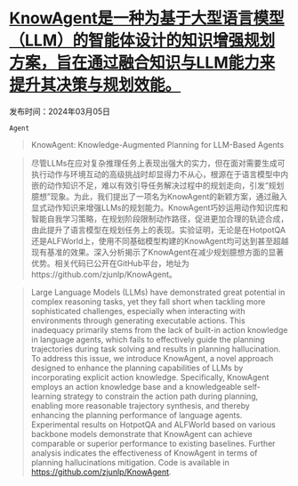 # [KnowAgent是一种为基于大型语言模型（LLM）的智能体设计的知识增强规划方案，旨在通过融合知识与LLM能力来提升其决策与规划效能。](https://arxiv.org/abs/2403.03101)

发布时间：2024年03月05日

`Agent`

> KnowAgent: Knowledge-Augmented Planning for LLM-Based Agents

> 尽管LLMs在应对复杂推理任务上表现出强大的实力，但在面对需要生成可执行动作与环境互动的高级挑战时却显得力不从心，根源在于语言模型中内嵌的动作知识不足，难以有效引导任务解决过程中的规划走向，引发“规划臆想”现象。为此，我们提出了一项名为KnowAgent的新颖方案，通过融入显式动作知识来增强LLMs的规划能力。KnowAgent巧妙运用动作知识库和智能自我学习策略，在规划阶段限制动作路径，促进更加合理的轨迹合成，由此提升了语言模型在规划任务上的表现。实验证明，无论是在HotpotQA还是ALFWorld上，使用不同基础模型构建的KnowAgent均可达到甚至超越现有基准的效果。深入分析揭示了KnowAgent在减少规划臆想方面的显著优势。相关代码已公开在GitHub平台，地址为https://github.com/zjunlp/KnowAgent。

> Large Language Models (LLMs) have demonstrated great potential in complex reasoning tasks, yet they fall short when tackling more sophisticated challenges, especially when interacting with environments through generating executable actions. This inadequacy primarily stems from the lack of built-in action knowledge in language agents, which fails to effectively guide the planning trajectories during task solving and results in planning hallucination. To address this issue, we introduce KnowAgent, a novel approach designed to enhance the planning capabilities of LLMs by incorporating explicit action knowledge. Specifically, KnowAgent employs an action knowledge base and a knowledgeable self-learning strategy to constrain the action path during planning, enabling more reasonable trajectory synthesis, and thereby enhancing the planning performance of language agents. Experimental results on HotpotQA and ALFWorld based on various backbone models demonstrate that KnowAgent can achieve comparable or superior performance to existing baselines. Further analysis indicates the effectiveness of KnowAgent in terms of planning hallucinations mitigation. Code is available in https://github.com/zjunlp/KnowAgent.